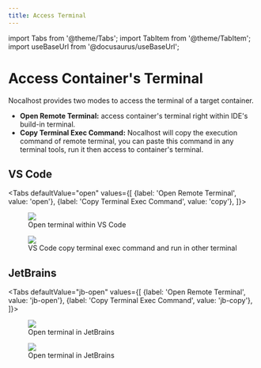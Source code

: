 ```yaml
---
title: Access Terminal
---
```


import Tabs from '@theme/Tabs';
import TabItem from '@theme/TabItem';
import useBaseUrl from '@docusaurus/useBaseUrl';

# Access Container's Terminal

Nocalhost provides two modes to access the terminal of a target container.

- **Open Remote Terminal:** access container's terminal right within IDE's build-in terminal.
- **Copy Terminal Exec Command:** Nocalhost will copy the execution command of remote terminal, you can paste this command in any terminal tools, run it then access to container's terminal.

## VS Code

<Tabs
defaultValue="open"
values={[
{label: 'Open Remote Terminal', value: 'open'},
{label: 'Copy Terminal Exec Command', value: 'copy'},
]}>
<TabItem value="open">

<figure className="img-frame">
  <img className="gif-img" src={useBaseUrl('/img/plugin/vs-terminal.gif')} />
  <figcaption>Open terminal within VS Code</figcaption>
</figure>

</TabItem>
  
<TabItem value="copy">

<figure className="img-frame">
  <img className="gif-img" src={useBaseUrl('/img/plugin/vs-terminal-exec.gif')} />
  <figcaption>VS Code copy terminal exec command and run in other terminal</figcaption>
</figure>

</TabItem>
</Tabs>

## JetBrains

<Tabs
defaultValue="jb-open"
values={[
{label: 'Open Remote Terminal', value: 'jb-open'},
{label: 'Copy Terminal Exec Command', value: 'jb-copy'},
]}>
<TabItem value="jb-open">

<figure className="img-frame">
  <img className="gif-img" src={useBaseUrl('/img/plugin/jb-terminal.gif')} />
  <figcaption>Open terminal in JetBrains</figcaption>
</figure>

</TabItem>
  
<TabItem value="jb-copy">

<figure className="img-frame">
  <img className="gif-img" src={useBaseUrl('/img/plugin/jb-terminal-exec.gif')} />
  <figcaption>Open terminal in JetBrains</figcaption>
</figure>

</TabItem>
</Tabs>
